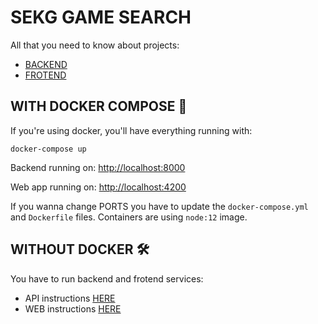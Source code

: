 # SEKG GAME SEARCH

All that you need to know about projects:
- [BACKEND](sekg-games-backend/README.md)
- [FROTEND](sekg-games/README.md)


## WITH DOCKER COMPOSE 🤖

If you're using docker, you'll have everything running with:

```
docker-compose up
```

Backend running on: [http://localhost:8000](http://localhost:8000)

Web app running on: [http://localhost:4200](http://localhost:4200)

If you wanna change PORTS you have to update the `docker-compose.yml` and `Dockerfile` files.
Containers are using `node:12` image.

## WITHOUT DOCKER 🛠️

You have to run backend and frotend services:
- API instructions [HERE](sekg-games-backend/README.md)
- WEB instructions [HERE](sekg-games/README.md)


